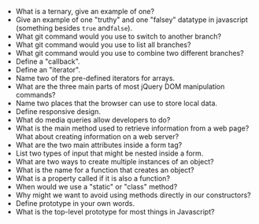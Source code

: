 * What is a ternary, give an example of one?
* Give an example of one "truthy" and one "falsey" datatype in javascript (something besides `true` and`false`).
* What git command would you use to switch to another branch?
* What git command would you use to list all branches?
* What git command would you use to combine two different branches?
* Define a "callback".
* Define an "iterator".
* Name two of the pre-defined iterators for arrays.
* What are the three main parts of most jQuery DOM manipulation commands?
* Name two places that the browser can use to store local data.
* Define responsive design.
* What do media queries allow developers to do?
* What is the main method used to retrieve information from a web page?  What about creating information on a web server?
* What are the two main attributes inside a form tag?
* List two types of input that might be nested inside a form.
* What are two ways to create multiple instances of an object?
* What is the name for a function that creates an object?
* What is a property called if it is also a function?
* When would we use a "static" or "class" method?
* Why might we want to avoid using methods directly in our constructors?
* Define prototype in your own words.
* What is the top-level prototype for most things in Javascript?

